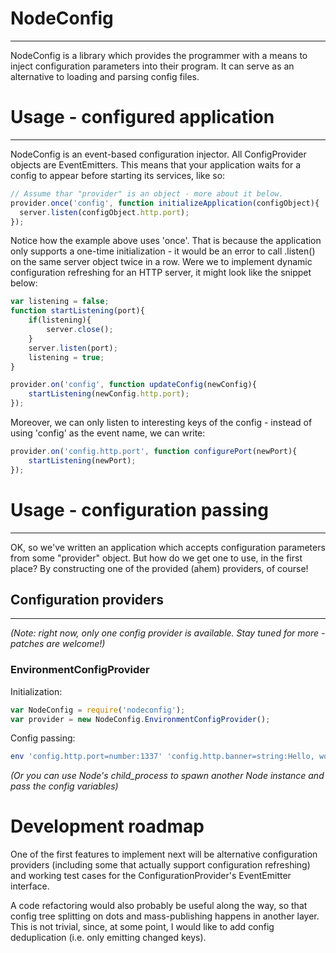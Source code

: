 # NodeConfig #
- - -
NodeConfig is a library which provides the programmer with a means to inject configuration parameters into their program. It can serve as an alternative to loading and parsing config files.


# Usage - configured application #
- - -
NodeConfig is an event-based configuration injector. All ConfigProvider objects are EventEmitters. This means that your application waits for a config to appear before starting its services, like so:

```js
// Assume thar "provider" is an object - more about it below.
provider.once('config', function initializeApplication(configObject){
  server.listen(configObject.http.port);
});
```

Notice how the example above uses 'once'. That is because the application only supports a one-time initialization - it would be an error to call .listen() on the same server object twice in a row.
Were we to implement dynamic configuration refreshing for an HTTP server, it might look like the snippet below:

```js
var listening = false;
function startListening(port){
	if(listening){
		server.close();
	}
    server.listen(port);
	listening = true;
}

provider.on('config', function updateConfig(newConfig){
    startListening(newConfig.http.port);
});
```

Moreover, we can only listen to interesting keys of the config - instead of using 'config' as the event name, we can write:
```js
provider.on('config.http.port', function configurePort(newPort){
    startListening(newPort);
});
```


# Usage - configuration passing #
- - -
OK, so we've written an application which accepts configuration parameters from some "provider" object. But how do we get one to use, in the first place? By constructing one of the provided (ahem) providers, of course!

## Configuration providers ##
- - -
*(Note: right now, only one config provider is available. Stay tuned for more - patches are welcome!)*

### EnvironmentConfigProvider ###
Initialization:
```js
var NodeConfig = require('nodeconfig');
var provider = new NodeConfig.EnvironmentConfigProvider();
```
Config passing:
```sh
env 'config.http.port=number:1337' 'config.http.banner=string:Hello, world!' node YourServer.js
```
*(Or you can use Node's child_process to spawn another Node instance and pass the config variables)*


# Development roadmap #
One of the first features to implement next will be alternative configuration providers (including some that actually support configuration refreshing) and working test cases for the ConfigurationProvider's EventEmitter interface.

A code refactoring would also probably be useful along the way, so that config tree splitting on dots and mass-publishing happens in another layer. This is not trivial, since, at some point, I would like to add config deduplication (i.e. only emitting changed keys).